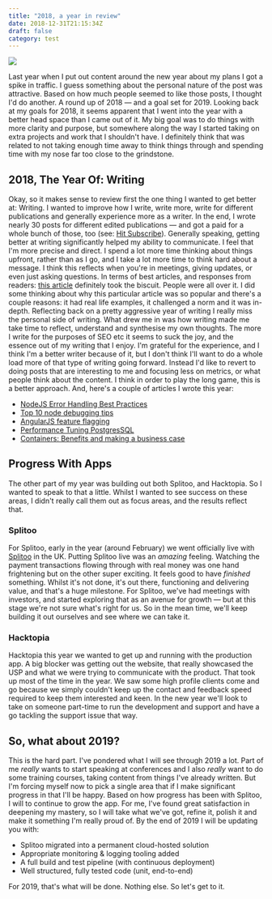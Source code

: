```yaml
---
title: "2018, a year in review"
date: 2018-12-31T21:15:34Z
draft: false
category: test
---
```


<img src="/loujaybee/img/cheltenham.JPG" />

Last year when I put out content around the new year about my plans I got a spike in traffic. I guess something about the personal nature of the post was attractive. Based on how much people seemed to like those posts, I thought I'd do another. A round up of 2018 — and a goal set for 2019. Looking back at my goals for 2018, it seems apparent that I went into the year with a better head space than I came out of it. My big goal was to do things with more clarity and purpose, but somewhere along the way I started taking on extra projects and work that I shouldn't have. I definitely think that was related to not taking enough time away to think things through and spending time with my nose far too close to the grindstone.

2018, The Year Of: Writing
--------------------------

Okay, so it makes sense to review first the one thing I wanted to get better at: Writing. I wanted to improve how I write, write more, write for different publications and generally experience more as a writer. In the end, I wrote nearly 30 posts for different edited publications — and got a paid for a whole bunch of those, too (see: [Hit Subscribe](https://hitsubscribe.com)). Generally speaking, getting better at writing significantly helped my ability to communicate. I feel that I'm more precise and direct. I spend a lot more time thinking about things upfront, rather than as I go, and I take a lot more time to think hard about a message. I think this reflects when you're in meetings, giving updates, or even just asking questions. In terms of best articles, and responses from readers: [this article](https://simpleprogrammer.com/code-review-trunk-based-development/) definitely took the biscuit. People were all over it. I did some thinking about why this particular article was so popular and there's a couple reasons: it had real life examples, it challenged a norm and it was in-depth. Reflecting back on a pretty aggressive year of writing I really miss the personal side of writing. What drew me in was how writing made me take time to reflect, understand and synthesise my own thoughts. The more I write for the purposes of SEO etc it seems to suck the joy, and the essence out of my writing that I enjoy. I'm grateful for the experience, and I think I'm a better writer because of it, but I don't think I'll want to do a whole load more of that type of writing going forward. Instead I'd like to revert to doing posts that are interesting to me and focusing less on metrics, or what people think about the content. I think in order to play the long game, this is a better approach. And, here's a couple of articles I wrote this year:

*   [NodeJS Error Handling Best Practices](https://stackify.com/node-js-error-handling/)
*   [Top 10 node debugging tips](https://stackify.com/node-js-debugging-tips/)
*   [AngularJS feature flagging](https://rollout.io/blog/guide-feature-toggle-angular/)
*   [Performance Tuning PostgresSQL](https://stackify.com/postgresql-performance-tutorial/)
*   [Containers: Benefits and making a business case](https://blog.scalyr.com/2018/09/containers-benefits-making-business-case/)

Progress With Apps
------------------

The other part of my year was building out both Splitoo, and Hacktopia. So I wanted to speak to that a little. Whilst I wanted to see success on these areas, I didn't really call them out as focus areas, and the results reflect that.

### Splitoo

For Splitoo, early in the year (around February) we went officially live with [Splitoo](http://splitoo.com) in the UK. Putting Splitoo live was an _amazing_ feeling. Watching the payment transactions flowing through with real money was one hand frightening but on the other super exciting. It feels good to have _finished_ something. Whilst it's not done, it's out there, functioning and delivering value, and that's a huge milestone. For Splitoo, we've had meetings with investors, and started exploring that as an avenue for growth — but at this stage we're not sure what's right for us. So in the mean time, we'll keep building it out ourselves and see where we can take it.

### Hacktopia

Hacktopia this year we wanted to get up and running with the production app. A big blocker was getting out the website, that really showcased the USP and what we were trying to communicate with the product. That took up most of the time in the year. We saw some high profile clients come and go because we simply couldn't keep up the contact and feedback speed required to keep them interested and keen. In the new year we'll look to take on someone part-time to run the development and support and have a go tackling the support issue that way.

So, what about 2019?
--------------------

This is the hard part. I've pondered what I will see through 2019 a lot. Part of me _really_ wants to start speaking at conferences and I also _really_ want to do some training courses, taking content from things I've already written. But I'm forcing myself now to pick a single area that if I make significant progress in that I'll be happy. Based on how progress has been with Splitoo, I will to continue to grow the app. For me, I've found great satisfaction in deepening my mastery, so I will take what we've got, refine it, polish it and make it something I'm really proud of. By the end of 2019 I will be updating you with:

*   Splitoo migrated into a permanent cloud-hosted solution
*   Appropriate monitoring & logging tooling added
*   A full build and test pipeline (with continuous deployment)
*   Well structured, fully tested code (unit, end-to-end)

For 2019, that's what will be done. Nothing else. So let's get to it.